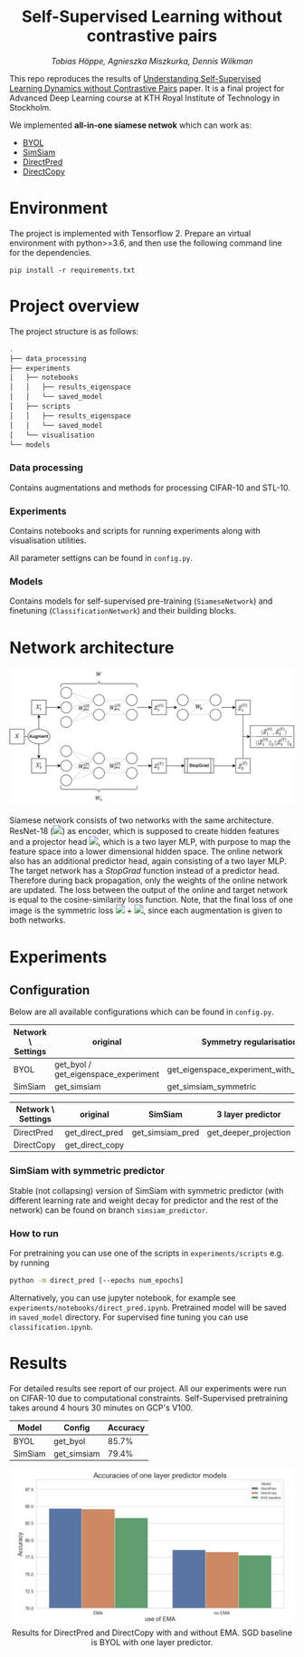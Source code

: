 <h1 align="center">
  <b>Self-Supervised Learning without contrastive pairs</b><br>
</h1>

<p align="center">
  <i>Tobias Höppe, Agnieszka Miszkurka, Dennis Wilkman</i><br>
</p>

This repo reproduces the results of [Understanding Self-Supervised Learning Dynamics without Contrastive Pairs](https://arxiv.org/pdf/2102.06810.pdf) paper. It is a final project for Advanced Deep Learning course at KTH Royal Institute of Technology in Stockholm.

We implemented <b>all-in-one siamese netwok</b> which can work as:

* [BYOL](https://arxiv.org/pdf/2006.07733v3.pdf)
* [SimSiam](https://arxiv.org/pdf/2011.10566.pdf)
* [DirectPred](https://arxiv.org/pdf/2102.06810.pdf)
* [DirectCopy](https://arxiv.org/pdf/2110.04947.pdf)


# Environment

The project is implemented with Tensorflow 2. Prepare an virtual environment with python>=3.6, and then use the following command line for the dependencies.

```
pip install -r requirements.txt
```

# Project overview

The project structure is as follows:

```bash
.
├── data_processing
├── experiments
│   ├── notebooks
│   │   ├── results_eigenspace
│   │   └── saved_model
│   ├── scripts
│   │   ├── results_eigenspace
│   │   └── saved_model
│   └── visualisation
└── models

```

### Data processing
 
Contains augmentations and methods for processing CIFAR-10 and STL-10.

### Experiments

Contains notebooks and scripts for running experiments along with visualisation utilities.

All parameter settigns can be found in `config.py`.

### Models

Contains models for self-supervised pre-training (`SiameseNetwork`) and finetuning 
(`ClassificationNetwork`) and their building blocks.

# Network architecture

![image info](./pictures/network.png)

Siamese network consists of two networks with the same architecture. ResNet-18 (<img src="https://render.githubusercontent.com/render/math?math=W^{x}_{enc}">) as encoder, which is supposed to create hidden features and a projector head <img src="https://render.githubusercontent.com/render/math?math=W^{x}_{pro}">, which is a two layer MLP, with purpose to map the feature space into a lower dimensional hidden space. The online network also has an additional predictor head, again consisting of a two layer MLP. The target network has a <i>StopGrad</i> function instead of a predictor head. Therefore during back propagation, only the weights of the online network are updated. The loss between the output of the online and target network is equal to the cosine-similarity loss function. Note, that the final loss of one image is the symmetric loss <img src="https://render.githubusercontent.com/render/math?math=\mathcal{L}(\hat{Z}^{(O)}_1, \hat{Z}^{(T)}_2) "> + <img src="https://render.githubusercontent.com/render/math?math=\mathcal{L}(\hat{Z}^{(O)}_2, \hat{Z}^{(T)}_1) ">, since each augmentation is given to both networks.

# Experiments

## Configuration 

Below are all available configurations which can be found in `config.py`.

|  Network \ Settings | original                             | Symmetry regularisation                 | One layer predictor  (original: two layers) |
|---------------------|--------------------------------------|-----------------------------------------|---------------------------------------------|
| BYOL                | get_byol / get_eigenspace_experiment | get_eigenspace_experiment_with_symmetry | get_byol_baseline                           |
| SimSiam             | get_simsiam                          | get_simsiam_symmetric                   | get_simsiam_baseline                        |


|  Network \ Settings | original        | SimSiam          | 3 layer predictor     |
|---------------------|-----------------|------------------|-----------------------|
| DirectPred          | get_direct_pred | get_simsiam_pred | get_deeper_projection |
| DirectCopy          | get_direct_copy |                  |                       |

### SimSiam with symmetric predictor

Stable (not collapsing) version of SimSiam with symmetric predictor (with different learning rate and weight decay for predictor and the rest of the network) can be found on branch 
`simsiam_predictor`.

### How to run 

For pretraining you can use one of the scripts in `experiments/scripts` e.g. by running

```bash
python -m direct_pred [--epochs num_epochs]
```

Alternatively, you can use jupyter notebook, for example see `experiments/notebooks/direct_pred.ipynb`.
Pretrained model will be saved in `saved_model` directory. 
For supervised fine tuning you can use `classification.ipynb`. 


# Results

For detailed results see report of our project.
All our experiments were run on CIFAR-10 due to computational constraints. 
Self-Supervised pretraining takes around 4 hours 30 minutes on GCP's V100.

<div align="center">

| Model | Config | Accuracy  |
|-------|---------|------------|
| BYOL | get_byol | 85.7% |
| SimSiam | get_simsiam | 79.4%|  


![image info](./pictures/results.png)
Results for DirectPred and DirectCopy with and without EMA. SGD baseline is BYOL with one layer predictor. 

</div>